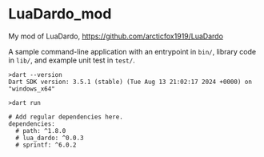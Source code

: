 # LuaDardo_mod
My mod of LuaDardo, https://github.com/arcticfox1919/LuaDardo    

A sample command-line application with an entrypoint in `bin/`, library code
in `lib/`, and example unit test in `test/`.

```
>dart --version
Dart SDK version: 3.5.1 (stable) (Tue Aug 13 21:02:17 2024 +0000) on "windows_x64"

>dart run
```

```
# Add regular dependencies here.  
dependencies:  
  # path: ^1.8.0  
  # lua_dardo: ^0.0.3  
  # sprintf: ^6.0.2  
```
